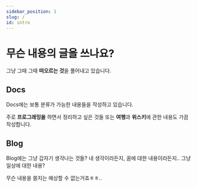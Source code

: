 ```yaml
---
sidebar_position: 1
slug: /
id: intro
---
```


# 무슨 내용의 글을 쓰나요?

그냥 그때 그때 **떠오르는 것**을 풀어내고 있습니다.

## Docs

Docs에는 보통 분류가 가능한 내용들을 작성하고 있습니다.

주로 **프로그래밍을** 하면서 정리하고 싶은 것들
또는 **여행**과 **위스키**에 관한 내용도 가끔 작성합니다.


## Blog

Blog에는 그냥 갑자기 생각나는 것들?
내 생각이라든지, 꿈에 대한 내용이라든지.. 그냥 일상에 대한 내용?

무슨 내용을 쓸지는 예상할 수 없는거죠ㅎㅎ..
